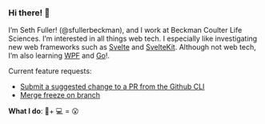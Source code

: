 ### Hi there! 👋 
I’m Seth Fuller! (@sfullerbeckman), and I work at Beckman Coulter Life Sciences. I’m interested in all things web tech. I especially like investigating new web frameworks such as [Svelte](https://svelte.dev/) and [SvelteKit](https://kit.svelte.dev/). Although not web tech, I’m also learning [WPF](https://docs.microsoft.com/en-us/dotnet/desktop/wpf/?view=netdesktop-5.0) and [Go](https://go.dev/)!. 

Current feature requests:
- [Submit a suggested change to a PR from the Github CLI](https://github.com/cli/cli/discussions/5904)
- [Merge freeze on branch](https://github.com/orgs/github-community/discussions/16796)

**What I do**: 🔬+ 💻 = 😮
